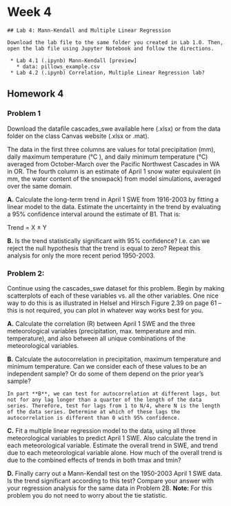 # Week 4


```note
## Lab 4: Mann-Kendall and Multiple Linear Regression

Download the lab file to the same folder you created in Lab 1.0. Then, open the lab file using Jupyter Notebook and follow the directions.

 * Lab 4.1 (.ipynb) Mann-Kendall [preview]
   * data: pillows_example.csv
 * Lab 4.2 (.ipynb) Correlation, Multiple Linear Regression lab?

```


## Homework 4

### Problem 1

Download the datafile cascades_swe available here (.xlsx) or from the data folder on the class Canvas website (.xlsx or .mat). 

The data in the first three columns are values for total precipitation (mm), daily maximum temperature (°C ), and daily minimum temperature (°C) averaged from October-March over the Pacific Northwest Cascades in WA in OR. The fourth column is an estimate of April 1 snow water equivalent (in mm, the water content of the snowpack) from model simulations, averaged over the same domain.

 **A.** Calculate the long-term trend in April 1 SWE from 1916-2003 by fitting a linear model to the data. Estimate the uncertainty in the trend by evaluating a 95% confidence interval around the estimate of B1. That is:

Trend = X ± Y

 **B.** Is the trend statistically significant with 95% confidence? I.e. can we reject the null hypothesis that the trend is equal to zero?
    Repeat this analysis for only the more recent period 1950-2003.



### Problem 2:

Continue using the cascades_swe dataset for this problem. Begin by making scatterplots of each of these variables vs. all the other variables. One nice way to do this is as illustrated in Helsel and Hirsch Figure 2.39 on page 61 – this is not required, you can plot in whatever way works best for you.

 **A.** Calculate the correlation (R) between April 1 SWE and the three meteorological variables (precipitation, max. temperature and min. temperature), and also between all unique combinations of the meteorological variables.
 
 **B.** Calculate the autocorrelation in precipitation, maximum temperature and minimum temperature. Can we consider each of these values to be an independent sample? Or do some of them depend on the prior year’s sample?

```tip
In part **B**, we can test for autocorrelation at different lags, but not for any lag longer than a quarter of the length of the data series. Therefore, test for lags from 1 to N/4, where N is the length of the data series. Determine at which of these lags the autocorrelation is different than 0 with 95% confidence.
```

 **C.** Fit a multiple linear regression model to the data, using all three meteorological variables to predict April 1 SWE. Also calculate the trend in each meteorological variable. Estimate the overall trend in SWE, and trend due to each meteorological variable alone. How much of the overall trend is due to the combined effects of trends in both tmax and tmin?

 **D.** Finally carry out a Mann-Kendall test on the 1950-2003 April 1 SWE data. Is the trend significant according to this test? Compare your answer with your regression analysis for the same data in Problem 2B. **Note:** For this problem you do not need to worry about the tie statistic.






